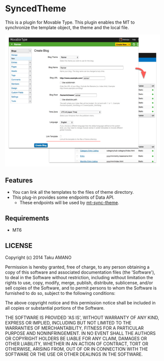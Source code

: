 # SyncedTheme

This is a plugin for Movable Type.
This plugin enables the MT to synchronize the template object, the theme and the local file.

![Screenshot](https://raw.githubusercontent.com/mt-sync-theme/mt-plugin-SyncedTheme/master/artwork/screenshot.png)


## Features

* You can link all the templates to the files of theme directory.
* This plug-in provides some endpoints of Data API.
    * These endpoints will be used by [mt-sync-theme](https://github.com/mt-sync-theme/mt-sync-theme).


## Requirements
* MT6


## LICENSE

Copyright (c) 2014 Taku AMANO

Permission is hereby granted, free of charge, to any person obtaining
a copy of this software and associated documentation files (the
'Software'), to deal in the Software without restriction, including
without limitation the rights to use, copy, modify, merge, publish,
distribute, sublicense, and/or sell copies of the Software, and to
permit persons to whom the Software is furnished to do so, subject to
the following conditions:

The above copyright notice and this permission notice shall be
included in all copies or substantial portions of the Software.

THE SOFTWARE IS PROVIDED 'AS IS', WITHOUT WARRANTY OF ANY KIND,
EXPRESS OR IMPLIED, INCLUDING BUT NOT LIMITED TO THE WARRANTIES OF
MERCHANTABILITY, FITNESS FOR A PARTICULAR PURPOSE AND NONINFRINGEMENT.
IN NO EVENT SHALL THE AUTHORS OR COPYRIGHT HOLDERS BE LIABLE FOR ANY
CLAIM, DAMAGES OR OTHER LIABILITY, WHETHER IN AN ACTION OF CONTRACT,
TORT OR OTHERWISE, ARISING FROM, OUT OF OR IN CONNECTION WITH THE
SOFTWARE OR THE USE OR OTHER DEALINGS IN THE SOFTWARE.
